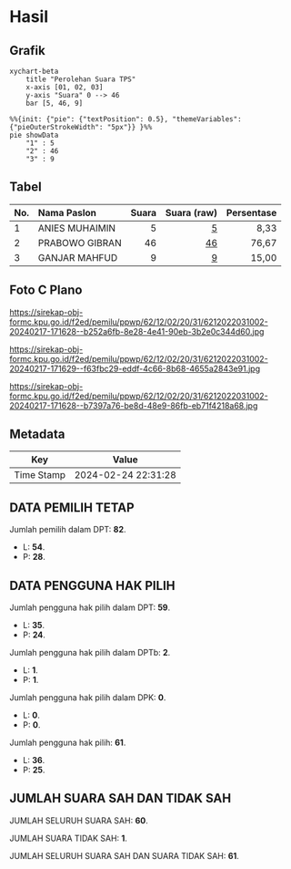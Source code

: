 # Hasil

## Grafik

```mermaid
xychart-beta
    title "Perolehan Suara TPS"
    x-axis [01, 02, 03]
    y-axis "Suara" 0 --> 46
    bar [5, 46, 9]
```

```mermaid
%%{init: {"pie": {"textPosition": 0.5}, "themeVariables": {"pieOuterStrokeWidth": "5px"}} }%%
pie showData
    "1" : 5
    "2" : 46
    "3" : 9
```

## Tabel

| No. | Nama Paslon    | Suara | Suara (raw) | Persentase |
|:--- |:-------------- | -----:| -----------:| ----------:|
| 1   | ANIES MUHAIMIN | 5     | [5][p-1]    | 8,33       |
| 2   | PRABOWO GIBRAN | 46    | [46][p-2]   | 76,67      |
| 3   | GANJAR MAHFUD  | 9     | [9][p-3]    | 15,00      |


[p-1]: https://github.com/gigit-pemilu/pemilu-2024-62-kalimantan-tengah/blob/main/pilpres/hitung-suara/sub/62-kalimantan-tengah/sub/12-murung-raya/sub/02-tanah-siang/sub/2031-olung-balo/sub/002-tps/sub/paslon-1.txt
[p-2]: https://github.com/gigit-pemilu/pemilu-2024-62-kalimantan-tengah/blob/main/pilpres/hitung-suara/sub/62-kalimantan-tengah/sub/12-murung-raya/sub/02-tanah-siang/sub/2031-olung-balo/sub/002-tps/sub/paslon-2.txt
[p-3]: https://github.com/gigit-pemilu/pemilu-2024-62-kalimantan-tengah/blob/main/pilpres/hitung-suara/sub/62-kalimantan-tengah/sub/12-murung-raya/sub/02-tanah-siang/sub/2031-olung-balo/sub/002-tps/sub/paslon-3.txt

## Foto C Plano

https://sirekap-obj-formc.kpu.go.id/f2ed/pemilu/ppwp/62/12/02/20/31/6212022031002-20240217-171628--b252a6fb-8e28-4e41-90eb-3b2e0c344d60.jpg

https://sirekap-obj-formc.kpu.go.id/f2ed/pemilu/ppwp/62/12/02/20/31/6212022031002-20240217-171629--f63fbc29-eddf-4c66-8b68-4655a2843e91.jpg

https://sirekap-obj-formc.kpu.go.id/f2ed/pemilu/ppwp/62/12/02/20/31/6212022031002-20240217-171628--b7397a76-be8d-48e9-86fb-eb71f4218a68.jpg


## Metadata

| Key        | Value               |
| ---------- | ------------------- |
| Time Stamp | 2024-02-24 22:31:28 |


## DATA PEMILIH TETAP

Jumlah pemilih dalam DPT: **82**.
 * L: **54**.
 * P: **28**.

## DATA PENGGUNA HAK PILIH

Jumlah pengguna hak pilih dalam DPT: **59**.
 * L: **35**.
 * P: **24**.

Jumlah pengguna hak pilih dalam DPTb: **2**.
 * L: **1**.
 * P: **1**.

Jumlah pengguna hak pilih dalam DPK: **0**.
 * L: **0**.
 * P: **0**.

Jumlah pengguna hak pilih: **61**.
 * L: **36**.
 * P: **25**.

## JUMLAH SUARA SAH DAN TIDAK SAH

JUMLAH SELURUH SUARA SAH: **60**.

JUMLAH SUARA TIDAK SAH: **1**.

JUMLAH SELURUH SUARA SAH DAN SUARA TIDAK SAH: **61**.


